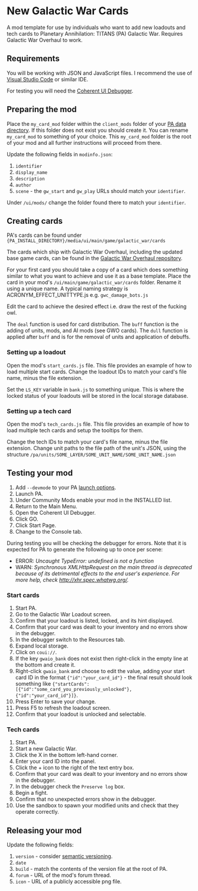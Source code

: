 # New Galactic War Cards

A mod template for use by individuals who want to add new loadouts and tech cards to Planetary Annihilation: TITANS (PA) Galactic War. Requires Galactic War Overhaul to work.

## Requirements

You will be working with JSON and JavaScript files. I recommend the use of [Visual Studio Code](https://code.visualstudio.com/) or similar IDE.

For testing you will need the [Coherent UI Debugger](https://cdn.planetaryannihilation.com/downloads/debugger-windows.zip).

## Preparing the mod

Place the `my_card_mod` folder within the `client_mods` folder of your [PA data directory](https://support.planetaryannihilation.com/kb/faq.php?id=176). If this folder does not exist you should create it. You can rename `my_card_mod` to something of your choice. This `my_card_mod` folder is the root of your mod and all further instructions will proceed from there.

Update the following fields in `modinfo.json`:

1. `identifier`
2. `display_name`
3. `description`
4. `author`
5. `scene` - the `gw_start` and `gw_play` URLs should match your `identifier`.

Under `/ui/mods/` change the folder found there to match your `identifier`.

## Creating cards

PA's cards can be found under `{PA_INSTALL_DIRECTORY}/media/ui/main/game/galactic_war/cards`

The cards which ship with Galactic War Overhaul, including the updated base game cards, can be found in the [Galactic War Overhaul repository](https://github.com/Quitch/GW-AI-Overhaul/tree/develop/ui/main/game/galactic_war/cards).

For your first card you should take a copy of a card which does something similar to what you want to achieve and use it as a base template. Place the card in your mod's `/ui/main/game/galactic_war/cards` folder. Rename it using a unique name. A typical naming strategy is ACRONYM_EFFECT_UNITTYPE.js e.g. `gwc_damage_bots.js`

Edit the card to achieve the desired effect i.e. draw the rest of the fucking owl.

The `deal` function is used for card distribution. The `buff` function is the adding of units, mods, and AI mods (see GWO cards). The `dull` function is applied after `buff` and is for the removal of units and application of debuffs.

### Setting up a loadout

Open the mod's `start_cards.js` file. This file provides an example of how to load multiple start cards. Change the loadout IDs to match your card's file name, minus the file extension.

Set the `LS_KEY` variable in `bank.js` to something unique. This is where the locked status of your loadouts will be stored in the local storage database.

### Setting up a tech card

Open the mod's `tech_cards.js` file. This file provides an example of how to load multiple tech cards and setup the tooltips for them.

Change the tech IDs to match your card's file name, minus the file extension. Change unit paths to the file path of the unit's JSON, using the structure `/pa/units/SOME_LAYER/SOME_UNIT_NAME/SOME_UNIT_NAME.json`

## Testing your mod

1. Add `--devmode` to your PA [launch options](https://help.steampowered.com/en/faqs/view/7D01-D2DD-D75E-2955).
2. Launch PA.
3. Under Community Mods enable your mod in the INSTALLED list.
4. Return to the Main Menu.
5. Open the Coherent UI Debugger.
6. Click GO.
7. Click Start Page.
8. Change to the Console tab.

During testing you will be checking the debugger for errors. Note that it is expected for PA to generate the following up to once per scene:

- ERROR: _Uncaught TypeError: undefined is not a function_
- WARN: _Synchronous XMLHttpRequest on the main thread is deprecated because of its detrimental effects to the end user's experience. For more help, check <http://xhr.spec.whatwg.org/>._

### Start cards

1. Start PA.
2. Go to the Galactic War Loadout screen.
3. Confirm that your loadout is listed, locked, and its hint displayed.
4. Confirm that your card was dealt to your inventory and no errors show in the debugger.
5. In the debugger switch to the Resources tab.
6. Expand local storage.
7. Click on `coui://`.
8. If the key `gwaio_bank` does not exist then right-click in the empty line at the bottom and create it.
9. Right-click `gwaio_bank` and choose to edit the value, adding your start card ID in the format `{"id":"your_card_id"}` - the final result should look something like `{"startCards":[{"id":"some_card_you_previously_unlocked"},{"id":"your_card_id"}]}`.
10. Press Enter to save your change.
11. Press F5 to refresh the loadout screen.
12. Confirm that your loadout is unlocked and selectable.

### Tech cards

1. Start PA.
2. Start a new Galactic War.
3. Click the X in the bottom left-hand corner.
4. Enter your card ID into the panel.
5. Click the + icon to the right of the text entry box.
6. Confirm that your card was dealt to your inventory and no errors show in the debugger.
7. In the debugger check the `Preserve log` box.
8. Begin a fight.
9. Confirm that no unexpected errors show in the debugger.
10. Use the sandbox to spawn your modified units and check that they operate correctly.

## Releasing your mod

Update the following fields:

1. `version` - consider [semantic versioning](https://semver.org/).
2. `date`
3. `build` - match the contents of the version file at the root of PA.
4. `forum` - URL of the mod's forum thread.
5. `icon` - URL of a publicly accessible png file.
